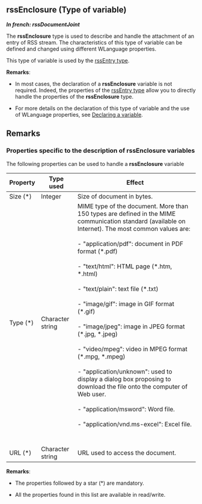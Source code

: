
## rssEnclosure (Type of variable)

***In french: rssDocumentJoint***
				



<a name="XUse"></a>
<a name="Use"></a>
<a name="description"></a>
The **rssEnclosure** type is used to describe and handle the attachment of an entry of RSS stream. The characteristics of this type of variable can be defined and changed using different WLanguage properties. 

This type of variable is used by the [rssEntry type](../WDLang5/1000017792.md).  

**Remarks**:

- In most cases, the declaration of a **rssEnclosure** variable is not required. Indeed, the properties of the [rssEntry type](../WDLang5/1000017792.md) allow you to directly handle the properties of the **rssEnclosure** type.

- For more details on the declaration of this type of variable and the use of WLanguage properties, see [Declaring a variable](../Motscles/1514032.md).







<a name="XSYNTAX"></a>


<a name="NOTE0"></a>
<a name="NOTE0_1"></a>

## Remarks




### Properties specific to the description of rssEnclosure variables
<a name="properties_specific_the_description_rssenclosure_variables_ELTPARAGRAPHE000059"></a>

The following properties can be used to handle a **rssEnclosure** variable

| Property | Type used | Effect |
| --- | --- | --- |
| Size (\*) | Integer | Size of document in bytes. |
| Type (\*) | Character string | MIME type of the document. More than 150 types are defined in the MIME communication standard (available on Internet). The most common values are:<br><br>- "application/pdf": document in PDF format (\*.pdf)<br><br>- "text/html": HTML page (\*.htm, \*.html)<br><br>- "text/plain": text file (\*.txt)<br><br>- "image/gif": image in GIF format (\*.gif)<br><br>- "image/jpeg": image in JPEG format (\*.jpg, \*.jpeg)<br><br>- "video/mpeg": video in MPEG format (\*.mpg, \*.mpeg)<br><br>- "application/unknown": used to display a dialog box proposing to download the file onto the computer of Web user.<br><br>- "application/msword": Word file.<br><br>- "application/vnd.ms-excel": Excel file.<br><br><br> |
| URL (\*) | Character string | URL used to access the document. |


**Remarks**:

- The properties followed by a star (\*) are mandatory.

- All the properties found in this list are available in read/write.  





